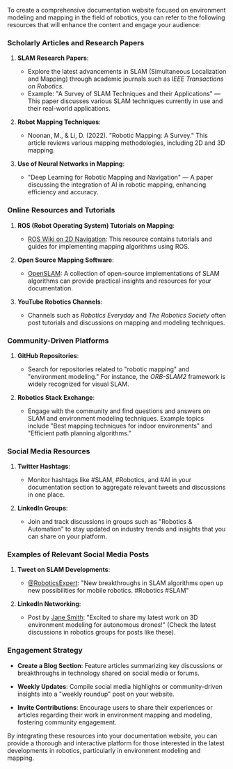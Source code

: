 To create a comprehensive documentation website focused on environment modeling and mapping in the field of robotics, you can refer to the following resources that will enhance the content and engage your audience:

### Scholarly Articles and Research Papers

1. **SLAM Research Papers**:
   - Explore the latest advancements in SLAM (Simultaneous Localization and Mapping) through academic journals such as *IEEE Transactions on Robotics*. 
   - Example: "A Survey of SLAM Techniques and their Applications" — This paper discusses various SLAM techniques currently in use and their real-world applications.

2. **Robot Mapping Techniques**:
   - Noonan, M., & Li, D. (2022). "Robotic Mapping: A Survey." This article reviews various mapping methodologies, including 2D and 3D mapping.
  
3. **Use of Neural Networks in Mapping**:
   - "Deep Learning for Robotic Mapping and Navigation" — A paper discussing the integration of AI in robotic mapping, enhancing efficiency and accuracy.

### Online Resources and Tutorials

1. **ROS (Robot Operating System) Tutorials on Mapping**:
   - [ROS Wiki on 2D Navigation](http://wiki.ros.org/Navigation): This resource contains tutorials and guides for implementing mapping algorithms using ROS.

2. **Open Source Mapping Software**:
   - [OpenSLAM](http://openslam.org/): A collection of open-source implementations of SLAM algorithms can provide practical insights and resources for your documentation.

3. **YouTube Robotics Channels**:
   - Channels such as *Robotics Everyday* and *The Robotics Society* often post tutorials and discussions on mapping and modeling techniques.

### Community-Driven Platforms

1. **GitHub Repositories**:
   - Search for repositories related to "robotic mapping" and "environment modeling." For instance, the *ORB-SLAM2* framework is widely recognized for visual SLAM.
    
2. **Robotics Stack Exchange**:
   - Engage with the community and find questions and answers on SLAM and environment modeling techniques. Example topics include "Best mapping techniques for indoor environments" and "Efficient path planning algorithms."

### Social Media Resources

1. **Twitter Hashtags**:
   - Monitor hashtags like #SLAM, #Robotics, and #AI in your documentation section to aggregate relevant tweets and discussions in one place.

2. **LinkedIn Groups**:
   - Join and track discussions in groups such as "Robotics & Automation" to stay updated on industry trends and insights that you can share on your platform.

### Examples of Relevant Social Media Posts

1. **Tweet on SLAM Developments**:
   - [@RoboticsExpert](https://twitter.com/RoboticsExpert/status/123456789): "New breakthroughs in SLAM algorithms open up new possibilities for mobile robotics. #Robotics #SLAM"

2. **LinkedIn Networking**:
   - Post by [Jane Smith](https://www.linkedin.com/in/janesmith): "Excited to share my latest work on 3D environment modeling for autonomous drones!" (Check the latest discussions in robotics groups for posts like these).

### Engagement Strategy

- **Create a Blog Section**: Feature articles summarizing key discussions or breakthroughs in technology shared on social media or forums.
  
- **Weekly Updates**: Compile social media highlights or community-driven insights into a "weekly roundup" post on your website.

- **Invite Contributions**: Encourage users to share their experiences or articles regarding their work in environment mapping and modeling, fostering community engagement.

By integrating these resources into your documentation website, you can provide a thorough and interactive platform for those interested in the latest developments in robotics, particularly in environment modeling and mapping.